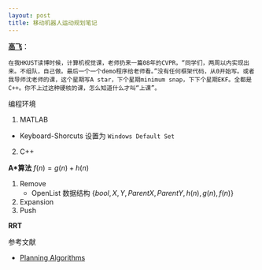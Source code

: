 ```yaml
---
layout: post
title: 移动机器人运动规划笔记
---
```


[**高飞**](https://ustfei.com/)：
```
在我HKUST读博时候，计算机视觉课，老师扔来一篇08年的CVPR，“同学们，两周以内实现出来。不组队，自己做。最后一个一个demo程序给老师看。”没有任何框架代码，从0开始写。或者我导师沈老师的课，这个星期写A star，下个星期minimum snap，下下个星期EKF。全都是C++。你不上过这种硬核的课，怎么知道什么才叫“上课”。
```

编程环境

1. MATLAB
  - Keyboard-Shorcuts 设置为 `Windows Default Set`
2. C++

**A*算法** $f(n) = g(n) + h(n)$

1. Remove
   - OpenList 数据结构 $\{bool,X ,Y,Parent X,Parent Y,h(n),g(n),f(n)\}$
2. Expansion
3. Push

**RRT**

参考文献

- [Planning Algorithms](http://planning.cs.uiuc.edu/node1.html)